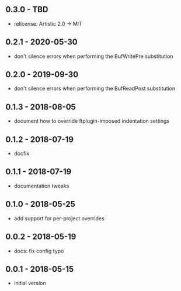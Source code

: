 ## 0.3.0 - TBD

- relicense: Artistic 2.0 -> MIT

## 0.2.1 - 2020-05-30

- don't silence errors when performing the BufWritePre substitution

## 0.2.0 - 2019-09-30

- don't silence errors when performing the BufReadPost substitution

## 0.1.3 - 2018-08-05

- document how to override ftplugin-imposed indentation settings

## 0.1.2 - 2018-07-19

- docfix

## 0.1.1 - 2018-07-19

- documentation tweaks

## 0.1.0 - 2018-05-25

- add support for per-project overrides

## 0.0.2 - 2018-05-19

- docs: fix config typo

## 0.0.1 - 2018-05-15

- initial version
